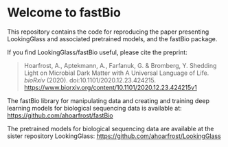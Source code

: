 # Welcome to fastBio

This repository contains the code for reproducing the paper presenting LookingGlass and associated pretrained models, and the fastBio package. 

If you find LookingGlass/fastBio useful, please cite the preprint:


> Hoarfrost, A., Aptekmann, A., Farfanuk, G. & Bromberg, Y. Shedding Light on Microbial Dark Matter with A Universal Language of Life. *bioRxiv* (2020). doi:10.1101/2020.12.23.424215. https://www.biorxiv.org/content/10.1101/2020.12.23.424215v1


The fastBio library for manipulating data and creating and training deep learning models for biological sequencing data is available at: https://github.com/ahoarfrost/fastBio

The pretrained models for biological sequencing data are available at the sister repository LookingGlass: https://github.com/ahoarfrost/LookingGlass


